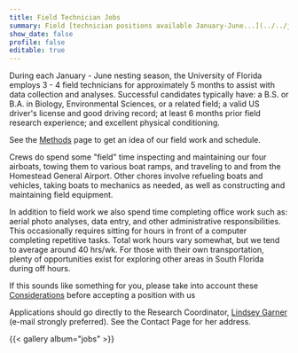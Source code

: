 ```yaml
---
title: Field Technician Jobs
summary: Field [technician positions available January-June...](../../jobs/available-jobs)
show_date: false
profile: false
editable: true
---
```


During each January - June nesting season, the University of Florida employs 3 - 4 field technicians for approximately 5 months to assist with data collection and analyses. Successful candidates typically have: a B.S. or B.A. in Biology, Environmental Sciences, or a related field; a valid US driver's license and good driving record; at least 6 months prior field research experience; and excellent physical conditioning.

See the [Methods](../../study-design/methods) page to get an idea of our field work and schedule.

Crews do spend some "field" time inspecting and maintaining our four airboats, towing them to various boat ramps, and traveling to and from the Homestead General Airport. Other chores involve refueling boats and vehicles, taking boats to mechanics as needed, as well as constructing and maintaining field equipment.

In addition to field work we also spend time completing office work such as: aerial photo analyses, data entry, and other administrative responsibilities. This occasionally requires sitting for hours in front of a computer completing repetitive tasks. Total work hours vary somewhat, but we tend to average around 40 hrs/wk. For those with their own transportation, plenty of opportunities exist for exploring other areas in South Florida during off hours.

If this sounds like something for you, please take into account these [Considerations](../../jobs/considerations/) before accepting a position with us

Applications should go directly to the Research Coordinator, [Lindsey Garner](mailto:everglades@weecology.org) (e-mail strongly preferred). See the Contact Page for her address.

{{< gallery album="jobs" >}}
